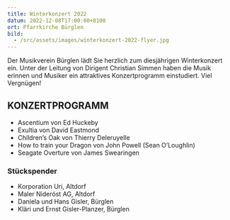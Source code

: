 ```yaml
---
title: Winterkonzert 2022
datum: 2022-12-08T17:00:00+0100
ort: Pfarrkirche Bürglen
bild:
  - /src/assets/images/winterkonzert-2022-flyer.jpg
---
```


Der Musikverein Bürglen lädt Sie herzlich zum diesjährigen Winterkonzert ein.
Unter der Leitung von Dirigent Christian Simmen haben die Musik erinnen und Musiker ein attraktives Konzertprogramm einstudiert.
Viel Vergnügen!

## KONZERTPROGRAMM

- Ascentium von Ed Huckeby
- Exultia von David Eastmond
- Children’s Oak von Thierry Deleruyelle
- How to train your Dragon von John Powell (Sean O’Loughlin)
- Seagate Overture von James Swearingen

### Stückspender

- Korporation Uri, Altdorf
- Maler Nideröst AG, Altdorf
- Daniela und Hans Gisler, Bürglen
- Kläri und Ernst Gisler-Planzer, Bürglen
